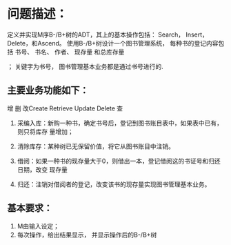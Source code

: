 # 问题描述：

定义并实现M序B-/B+树的ADT，其上的基本操作包括： Search， Insert， Delete，和Ascend。
使用B-/B+树设计一个图书管理系统， 
每种书的登记内容包括
书号、
书名、
作者、
现存量
和总库存量

； 关键字为书号， 图书管理基本业务都是通过书号进行的.

## 主要业务功能如下：

增
删
改Create   Retrieve  Update  Delete
查

1. 采编入库：新购一种书，确定书号后，登记到图书账目表中，如果表中已有，则只将库存
量增加；

2. 清除库存：某种树已无保留价值，将它从图书账目中注销。

3. 借阅：如果一种书的现存量大于0，则借出一本，登记借阅这的书证号和归还日期，改变
现存量

4. 归还：注销对借阅者的登记，改变该书的现存量实现图书管理基本业务。


## 基本要求：
1. M由输入设定；
2. 每次操作，给出结果显示， 并显示操作后的B-/B+树